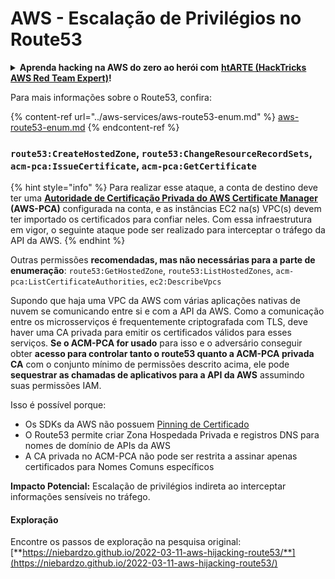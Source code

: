 # AWS - Escalação de Privilégios no Route53

<details>

<summary><strong>Aprenda hacking na AWS do zero ao herói com</strong> <a href="https://training.hacktricks.xyz/courses/arte"><strong>htARTE (HackTricks AWS Red Team Expert)</strong></a><strong>!</strong></summary>

Outras formas de apoiar o HackTricks:

* Se você deseja ver sua **empresa anunciada no HackTricks** ou **baixar o HackTricks em PDF** Confira os [**PLANOS DE ASSINATURA**](https://github.com/sponsors/carlospolop)!
* Adquira o [**swag oficial PEASS & HackTricks**](https://peass.creator-spring.com)
* Descubra [**A Família PEASS**](https://opensea.io/collection/the-peass-family), nossa coleção exclusiva de [**NFTs**](https://opensea.io/collection/the-peass-family)
* **Junte-se ao** 💬 [**grupo Discord**](https://discord.gg/hRep4RUj7f) ou ao [**grupo telegram**](https://t.me/peass) ou **siga-nos** no **Twitter** 🐦 [**@hacktricks_live**](https://twitter.com/hacktricks_live)**.**
* **Compartilhe seus truques de hacking enviando PRs para os** [**HackTricks**](https://github.com/carlospolop/hacktricks) e [**HackTricks Cloud**](https://github.com/carlospolop/hacktricks-cloud) repositórios do github.

</details>

Para mais informações sobre o Route53, confira:

{% content-ref url="../aws-services/aws-route53-enum.md" %}
[aws-route53-enum.md](../aws-services/aws-route53-enum.md)
{% endcontent-ref %}

### `route53:CreateHostedZone`, `route53:ChangeResourceRecordSets`, `acm-pca:IssueCertificate`, `acm-pca:GetCertificate`

{% hint style="info" %}
Para realizar esse ataque, a conta de destino deve ter uma [**Autoridade de Certificação Privada do AWS Certificate Manager**](https://aws.amazon.com/certificate-manager/private-certificate-authority/) **(AWS-PCA)** configurada na conta, e as instâncias EC2 na(s) VPC(s) devem ter importado os certificados para confiar neles. Com essa infraestrutura em vigor, o seguinte ataque pode ser realizado para interceptar o tráfego da API da AWS.
{% endhint %}

Outras permissões **recomendadas, mas não necessárias para a parte de enumeração**: `route53:GetHostedZone`, `route53:ListHostedZones`, `acm-pca:ListCertificateAuthorities`, `ec2:DescribeVpcs`

Supondo que haja uma VPC da AWS com várias aplicações nativas de nuvem se comunicando entre si e com a API da AWS. Como a comunicação entre os microsserviços é frequentemente criptografada com TLS, deve haver uma CA privada para emitir os certificados válidos para esses serviços. **Se o ACM-PCA for usado** para isso e o adversário conseguir obter **acesso para controlar tanto o route53 quanto a ACM-PCA privada CA** com o conjunto mínimo de permissões descrito acima, ele pode **sequestrar as chamadas de aplicativos para a API da AWS** assumindo suas permissões IAM.

Isso é possível porque:

* Os SDKs da AWS não possuem [Pinning de Certificado](https://www.digicert.com/blog/certificate-pinning-what-is-certificate-pinning)
* O Route53 permite criar Zona Hospedada Privada e registros DNS para nomes de domínio de APIs da AWS
* A CA privada no ACM-PCA não pode ser restrita a assinar apenas certificados para Nomes Comuns específicos

**Impacto Potencial:** Escalação de privilégios indireta ao interceptar informações sensíveis no tráfego.

#### Exploração <a href="#discovery" id="discovery"></a>

Encontre os passos de exploração na pesquisa original: [**https://niebardzo.github.io/2022-03-11-aws-hijacking-route53/**](https://niebardzo.github.io/2022-03-11-aws-hijacking-route53/)
